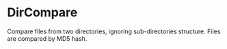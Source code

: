 # DirCompare
Compare files from two directories, ignoring sub-directories structure.
Files are compared by MD5 hash.